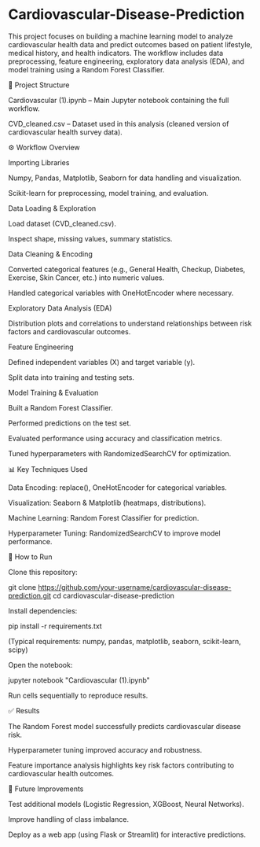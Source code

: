# Cardiovascular-Disease-Prediction
This project focuses on building a machine learning model to analyze cardiovascular health data and predict outcomes based on patient lifestyle, medical history, and health indicators.
The workflow includes data preprocessing, feature engineering, exploratory data analysis (EDA), and model training using a Random Forest Classifier.

📂 Project Structure

Cardiovascular (1).ipynb – Main Jupyter notebook containing the full workflow.

CVD_cleaned.csv – Dataset used in this analysis (cleaned version of cardiovascular health survey data).

⚙️ Workflow Overview

Importing Libraries

Numpy, Pandas, Matplotlib, Seaborn for data handling and visualization.

Scikit-learn for preprocessing, model training, and evaluation.

Data Loading & Exploration

Load dataset (CVD_cleaned.csv).

Inspect shape, missing values, summary statistics.

Data Cleaning & Encoding

Converted categorical features (e.g., General Health, Checkup, Diabetes, Exercise, Skin Cancer, etc.) into numeric values.

Handled categorical variables with OneHotEncoder where necessary.

Exploratory Data Analysis (EDA)

Distribution plots and correlations to understand relationships between risk factors and cardiovascular outcomes.

Feature Engineering

Defined independent variables (X) and target variable (y).

Split data into training and testing sets.

Model Training & Evaluation

Built a Random Forest Classifier.

Performed predictions on the test set.

Evaluated performance using accuracy and classification metrics.

Tuned hyperparameters with RandomizedSearchCV for optimization.

📊 Key Techniques Used

Data Encoding: replace(), OneHotEncoder for categorical variables.

Visualization: Seaborn & Matplotlib (heatmaps, distributions).

Machine Learning: Random Forest Classifier for prediction.

Hyperparameter Tuning: RandomizedSearchCV to improve model performance.

🚀 How to Run

Clone this repository:

git clone https://github.com/your-username/cardiovascular-disease-prediction.git
cd cardiovascular-disease-prediction


Install dependencies:

pip install -r requirements.txt


(Typical requirements: numpy, pandas, matplotlib, seaborn, scikit-learn, scipy)

Open the notebook:

jupyter notebook "Cardiovascular (1).ipynb"


Run cells sequentially to reproduce results.

✅ Results

The Random Forest model successfully predicts cardiovascular disease risk.

Hyperparameter tuning improved accuracy and robustness.

Feature importance analysis highlights key risk factors contributing to cardiovascular health outcomes.

📌 Future Improvements

Test additional models (Logistic Regression, XGBoost, Neural Networks).

Improve handling of class imbalance.

Deploy as a web app (using Flask or Streamlit) for interactive predictions.
